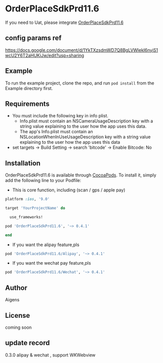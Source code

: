 # OrderPlaceSdkPrd11.6

If you need to Uat, please integrate [OrderPlaceSdkPrd11.6
](https://github.com/AigensTechnology/OrderPlaceSdkPrd11.6)

## config params ref

https://docs.google.com/document/d/1YkTXzsdmWD7Q8BgLVWlekI6nyiS1wcU2Y6T2aHUKiJw/edit?usp=sharing

## Example

To run the example project, clone the repo, and run `pod install` from the Example directory first.

## Requirements
* You must include the following key in info plist.
	- Info.plist must contain an NSCameraUsageDescription key with a string value explaining to the user how the app uses this data.
	- The app's Info.plist must contain an NSLocationWhenInUseUsageDescription key with a string value explaining to the user how the app uses this data
* set targets -> Build Setting -> search 'bitcode' -> Enable Bitcode: No
## Installation

OrderPlaceSdkPrd11.6 is available through [CocoaPods](https://cocoapods.org). To install
it, simply add the following line to your Podfile:

* This is core function, including (scan / gps / apple pay)

```ruby
platform :ios, '9.0'

target 'YourProjectName' do

  use_frameworks!

pod 'OrderPlaceSdkPrd11.6', '~> 0.4.1'

end

```

* If you want the alipay feature,pls

```rb
pod 'OrderPlaceSdkPrd11.6/Alipay', '~> 0.4.1'
```
* If you want the wechat pay feature,pls

```rb
pod 'OrderPlaceSdkPrd11.6/Wechat', '~> 0.4.1'
```

## Author

Aigens

## License

coming soon


## update record

0.3.0
alipay & wechat , support WKWebview


